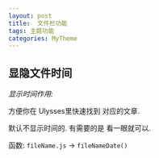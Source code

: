 ```yaml
---
layout: post
title:  文件栏功能
tags: 主题功能
categories: MyTheme
---
```


## 显隐文件时间
*显示时间作用:*

方便你在 Ulysses里快速找到 对应的文章.


默认不显示时间的. 有需要的是 看一眼就可以.




函数:    `fileName.js`  → `fileNameDate()`

